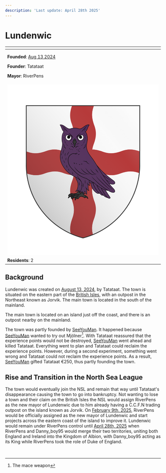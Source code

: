 ```yaml
---
description: 'Last update: April 28th 2025'
---
```


# Lundenwic



<table data-view="cards"><thead><tr><th></th></tr></thead><tbody><tr><td><p><strong>Founded</strong>: <a href="../../../../server-dates/august-24.md#aug-13">Aug 13 2024</a></p><p><strong>Founder</strong>: Tatataat</p><p><strong>Mayor</strong>: RiverPens</p></td></tr><tr><td><img src="../../../../.gitbook/assets/image (125).png" alt="" data-size="original"></td></tr><tr><td><strong>Residents</strong>: 2</td></tr></tbody></table>

## Background

Lundenwic was created on [August 13, 2024](../../../../server-dates/august-24.md#aug-13), by Tatataat. The town is situated on the eastern part of the [British Isles](../../archived-towns/british-isles-region/), with an outpost in the Northeast known as Jorvik. The main town is located in the south of the mainland.

The main town is located on an island just off the coast, and there is an outpost nearby on the mainland.

The town was partly founded by [SeeYouMan](../../../players/seeyouman.md). It happened because [SeeYouMan](../../../players/seeyouman.md) wanted to try out Mjölner[^1]. With Tatataat reassured that the experience points would not be destroyed, [SeeYouMan](../../../players/seeyouman.md) went ahead and killed Tatataat. Everything went to plan and Tatataat could reclaim the experience points. However, during a second experiment, something went wrong and Tatataat could not reclaim the experience points. As a result, [SeeYouMan](../../../players/seeyouman.md) gifted Tatataat €250, thus partly founding the town.

## Rise and Transition in the North Sea League&#x20;

The town would eventually join the NSL and remain that way until Tatataat's disappearance causing the town to go into bankruptcy. Not wanting to lose a town and their claim on the British Isles the NSL would assign RiverPens as the new mayor of Lundenwic due to him already having a C.C.F.N trading outpost on the island known as Jorvik. On [February 9th, 2025](../../../../events-and-news/server-dates/february-25.md), RiverPens would be officially assigned as the new mayor of Lundenwic and start projects across the eastern coast of the island to improve it. Lundenwic would remain under RiverPens control until [April 28th, 2025](../../../../events-and-news/server-dates/april-25.md) when RiverPens and Danny\_boy95 would merge their two territories, uniting both England and Ireland into the Kingdom of Albion, with Danny\_boy95 acting as its King while RiverPens took the role of Duke of England.

<figure><img src="../../../../.gitbook/assets/2024-08-16_23.08.33.png" alt=""><figcaption></figcaption></figure>

[^1]: The mace weapon
